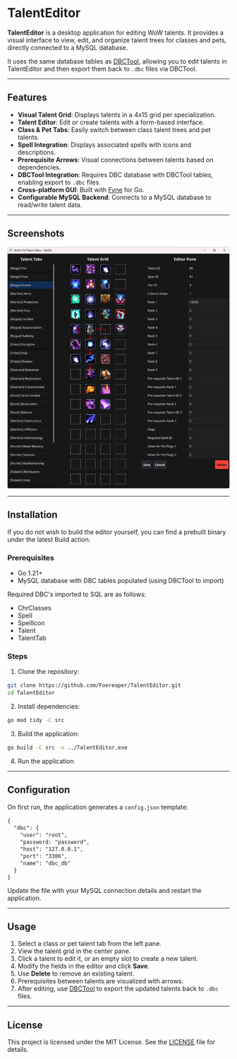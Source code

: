 # TalentEditor

**TalentEditor** is a desktop application for editing WoW talents. It provides a visual interface to view, edit, and organize talent trees for classes and pets, directly connected to a MySQL database.

It uses the same database tables as [DBCTool](https://github.com/Foereaper/DBCTool), allowing you to edit talents in TalentEditor and then export them back to `.dbc` files via DBCTool.

---

## Features

* **Visual Talent Grid**: Displays talents in a 4x15 grid per specialization.
* **Talent Editor**: Edit or create talents with a form-based interface.
* **Class & Pet Tabs**: Easily switch between class talent trees and pet talents.
* **Spell Integration**: Displays associated spells with icons and descriptions.
* **Prerequisite Arrows**: Visual connections between talents based on dependencies.
* **DBCTool Integration**: Requires DBC database with DBCTool tables, enabling export to `.dbc` files.
* **Cross-platform GUI**: Built with [Fyne](https://fyne.io/) for Go.
* **Configurable MySQL Backend**: Connects to a MySQL database to read/write talent data.

---

## Screenshots

![TalentEditor Main Window](./doc/TalentEditor.png)

---

## Installation

If you do not wish to build the editor yourself, you can find a prebuilt binary under the latest Build action.

### Prerequisites

* Go 1.21+
* MySQL database with DBC tables populated (using DBCTool to import)

Required DBC's imported to SQL are as follows:
- ChrClasses
- Spell
- SpellIcon
- Talent
- TalentTab

### Steps

1. Clone the repository:

```bash
git clone https://github.com/Foereaper/TalentEditor.git
cd TalentEditor
```

2. Install dependencies:

```bash
go mod tidy -C src
```

3. Build the application:

```bash
go build -C src -o ../TalentEditor.exe
```

4. Run the application

---

## Configuration

On first run, the application generates a `config.json` template:

```
{
  "dbc": {
    "user": "root",
    "password: "password",
    "host": "127.0.0.1",
    "port": "3306",
    "name": "dbc_db"
  }
}
```

Update the file with your MySQL connection details and restart the application.

---

## Usage

1. Select a class or pet talent tab from the left pane.
2. View the talent grid in the center pane.
3. Click a talent to edit it, or an empty slot to create a new talent.
4. Modify the fields in the editor and click **Save**.
5. Use **Delete** to remove an existing talent.
6. Prerequisites between talents are visualized with arrows.
7. After editing, use [DBCTool](https://github.com/Foereaper/DBCTool) to export the updated talents back to `.dbc` files.

---

## License

This project is licensed under the MIT License. See the [LICENSE](LICENSE) file for details.

